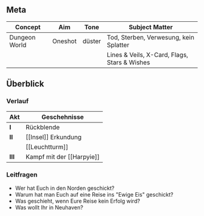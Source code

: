 ## Meta

|Concept|Aim|Tone|Subject Matter|
|-|-|-|-|
|Dungeon World|Oneshot|düster|Tod, Sterben, Verwesung, kein Splatter|
||||Lines & Veils, X-Card, Flags, Stars & Wishes|

## Überblick
### Verlauf

| Akt | Geschehnisse               |
|-----|----------------------------|
| **I**   |  Rückblende |
| **II**  |[[Insel]] Erkundung|
|     |[[Leuchtturm]]                            |
|**III**  |Kampf mit der [[Harpyie]]|

### Leitfragen
- Wer hat Euch in den Norden geschickt?
- Warum hat man Euch auf eine Reise ins "Ewige Eis" geschickt?
- Was geschieht, wenn Eure Reise kein Erfolg wird?
- Was wollt Ihr in Neuhaven?
